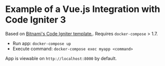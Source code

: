 # Example of a Vue.js Integration with Code Igniter 3

Based on [Bitnami's Code Igniter template.](https://hub.docker.com/r/bitnami/codeigniter). Requires `docker-compose` > 1.7.

* Run app: `docker-compose up`
* Execute command: `docker-compose exec myapp <command>`

App is viewable on `http://localhost:8000` by default.
